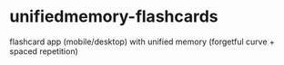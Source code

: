 # unifiedmemory-flashcards
flashcard app (mobile/desktop) with unified memory (forgetful curve + spaced repetition)
